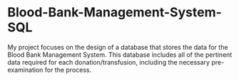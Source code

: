 # Blood-Bank-Management-System-SQL
My project focuses on the design of a database that stores the data for the Blood Bank Management System. This database includes all of the pertinent data required for each donation/transfusion, including the necessary pre-examination for the process.
